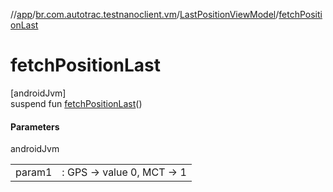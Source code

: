 //[app](../../../index.md)/[br.com.autotrac.testnanoclient.vm](../index.md)/[LastPositionViewModel](index.md)/[fetchPositionLast](fetch-position-last.md)

# fetchPositionLast

[androidJvm]\
suspend fun [fetchPositionLast](fetch-position-last.md)()

#### Parameters

androidJvm

| | |
|---|---|
| param1 | : GPS -> value 0, MCT -> 1 |
